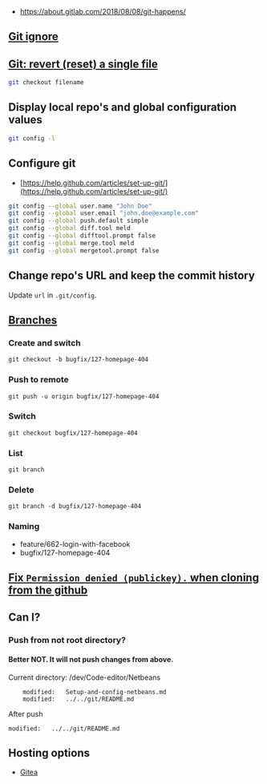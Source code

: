 * https://about.gitlab.com/2018/08/08/git-happens/

## [Git ignore](Git-ignore)

## [Git: revert (reset) a single file](https://www.norbauer.com/rails-consulting/notes/git-revert-reset-a-single-file)

```bash
git checkout filename
```

## Display local repo's and global configuration values 

```bash
git config -l
```

## Configure git
* [https://help.github.com/articles/set-up-git/](https://help.github.com/articles/set-up-git/)

```bash
git config --global user.name "John Doe"
git config --global user.email "john.doe@example.com"
git config --global push.default simple
git config --global diff.tool meld
git config --global difftool.prompt false
git config --global merge.tool meld
git config --global mergetool.prompt false
```

## Change repo's URL and keep the commit history
Update `url` in `.git/config`.

## [Branches](https://github.com/Kunena/Kunena-Forum/wiki/Create-a-new-branch-with-git-and-manage-branches)

### Create and switch

```shell
git checkout -b bugfix/127-homepage-404
```

### Push to remote

```shell
git push -u origin bugfix/127-homepage-404
```

### Switch

```shell
git checkout bugfix/127-homepage-404
```

### List

```shell
git branch
```

### Delete

```shell
git branch -d bugfix/127-homepage-404
```

### Naming
* feature/662-login-with-facebook
* bugfix/127-homepage-404


## [Fix `Permission denied (publickey).` when cloning from the github](Setup-git-ssh-key.md)

## Can I?

### Push from not root directory?

#### Better NOT. It will not push changes from above.

Current directory: /dev/Code-editor/Netbeans

```shell
	modified:   Setup-and-config-netbeans.md
	modified:   ../../git/README.md
```
After push

```shell
modified:   ../../git/README.md
```

## Hosting options

* [Gitea](https://try.gitea.io/)
